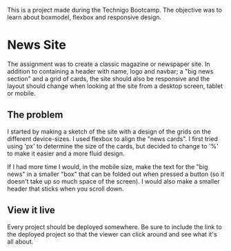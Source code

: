 This is a project made during the Technigo Bootcamp. 
The objective was to learn about boxmodel, flexbox and responsive design. 

# News Site

The assignment was to create a classic magazine or newspaper site. In addition to containing a header with name, logo and navbar; a "big news section" and a grid of cards, the site should also be responsive and the layout should change when looking at the site from a desktop screen, tablet or mobile.    

## The problem

I started by making a sketch of the site with a design of the grids on the different device-sizes. I used flexbox to align the "news cards". I first tried using 'px' to determine the size of the cards, but decided to change to '%' to make it easier and a more fluid design.

If I had more time I would, in the mobile size, make the text for the "big news" in a smaller "box" that can be folded out when pressed a button (so it doesn't take up so much space of the screen). I would also make a smaller header that sticks when you scroll down.  

## View it live
Every project should be deployed somewhere. Be sure to include the link to the deployed project so that the viewer can click around and see what it's all about.
